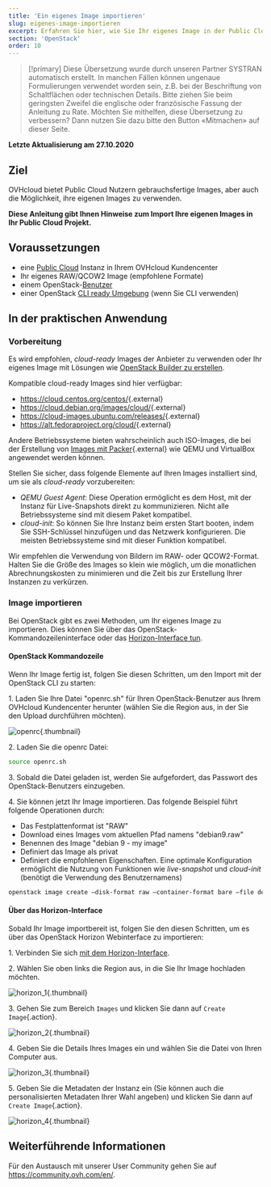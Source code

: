 ```yaml
---
title: 'Ein eigenes Image importieren'
slug: eigenes-image-importieren
excerpt: Erfahren Sie hier, wie Sie Ihr eigenes Image in der Public Cloud verwenden
section: 'OpenStack'
order: 10
---
```


> [!primary]
> Diese Übersetzung wurde durch unseren Partner SYSTRAN automatisch erstellt. In manchen Fällen können ungenaue Formulierungen verwendet worden sein, z.B. bei der Beschriftung von Schaltflächen oder technischen Details. Bitte ziehen Sie beim geringsten Zweifel die englische oder französische Fassung der Anleitung zu Rate. Möchten Sie mithelfen, diese Übersetzung zu verbessern? Dann nutzen Sie dazu bitte den Button «Mitmachen» auf dieser Seite.
>

**Letzte Aktualisierung am 27.10.2020**

## Ziel

OVHcloud bietet Public Cloud Nutzern gebrauchsfertige Images, aber auch die Möglichkeit, ihre eigenen Images zu verwenden.

**Diese Anleitung gibt Ihnen Hinweise zum Import Ihre eigenen Images in Ihr Public Cloud Projekt.**

## Voraussetzungen

- eine [Public Cloud](../erstellung_einer_instanz_im_ovh_kundencenter/) Instanz in Ihrem OVHcloud Kundencenter
- Ihr eigenes RAW/QCOW2 Image (empfohlene Formate) 
- einem OpenStack-[Benutzer](../openstack-user-erstellen-loeschen/) 
- einer OpenStack [CLI ready Umgebung](../prepare_the_environment_for_using_the_openstack_api/) (wenn Sie CLI verwenden)

## In der praktischen Anwendung

### Vorbereitung

Es wird empfohlen, *cloud-ready* Images der Anbieter zu verwenden oder Ihr eigenes Image mit Lösungen wie [OpenStack Builder zu erstellen](https://docs.ovh.com/gb/en/public-cloud/packer-openstack-builder/).

Kompatible cloud-ready Images sind hier verfügbar:

- <https://cloud.centos.org/centos/>{.external}
- <https://cloud.debian.org/images/cloud/>{.external}
- <https://cloud-images.ubuntu.com/releases/>{.external}
- <https://alt.fedoraproject.org/cloud/>{.external}

Andere Betriebssysteme bieten wahrscheinlich auch ISO-Images, die bei der Erstellung von [Images mit Packer](https://www.packer.io/docs/builders){.external} wie QEMU und VirtualBox angewendet werden können.

Stellen Sie sicher, dass folgende Elemente auf Ihren Images installiert sind, um sie als *cloud-ready* vorzubereiten:

- *QEMU Guest Agent*\: Diese Operation ermöglicht es dem Host, mit der Instanz für Live-Snapshots direkt zu kommunizieren. Nicht alle Betriebssysteme sind mit diesem Paket kompatibel.
- *cloud-init*\: So können Sie Ihre Instanz beim ersten Start booten, indem Sie SSH-Schlüssel hinzufügen und das Netzwerk konfigurieren. Die meisten Betriebssysteme sind mit dieser Funktion kompatibel.

Wir empfehlen die Verwendung von Bildern im RAW- oder QCOW2-Format. Halten Sie die Größe des Images so klein wie möglich, um die monatlichen Abrechnungskosten zu minimieren und die Zeit bis zur Erstellung Ihrer Instanzen zu verkürzen.

### Image importieren

Bei OpenStack gibt es zwei Methoden, um Ihr eigenes Image zu importieren. Dies können Sie über das OpenStack-Kommandozeileninterface oder das [Horizon-Interface tun](https://horizon.cloud.ovh.net/auth/login/).

#### OpenStack Kommandozeile

Wenn Ihr Image fertig ist, folgen Sie diesen Schritten, um den Import mit der OpenStack CLI zu starten:

1\. Laden Sie Ihre Datei "openrc.sh" für Ihren OpenStack-Benutzer aus Ihrem OVHcloud Kundencenter herunter (wählen Sie die Region aus, in der Sie den Upload durchführen möchten).

![openrc](images/openrc_file.png){.thumbnail}

2\. Laden Sie die openrc Datei:

```sh
source openrc.sh
```

3\. Sobald die Datei geladen ist, werden Sie aufgefordert, das Passwort des OpenStack-Benutzers einzugeben.

4\. Sie können jetzt Ihr Image importieren. Das folgende Beispiel führt folgende Operationen durch:

- Das Festplattenformat ist "RAW"
- Download eines Images vom aktuellen Pfad namens "debian9.raw"
- Benennen des Image "debian 9 - my image"
- Definiert das Image als privat
- Definiert die empfohlenen Eigenschaften. Eine optimale Konfiguration ermöglicht die Nutzung von Funktionen wie *live-snapshot* und *cloud-init* (benötigt die Verwendung des Benutzernamens)

```sh
openstack image create —disk-format raw —container-format bare —file debian9.raw "debian 9 - my image" —private —property distribution=debian —property hw_disk_bus=scsi —property hw_scsi_model=virtio-scsi —property hw_qemu_guest_agent es —property image_original_user=debian
```

#### Über das Horizon-Interface

Sobald Ihr Image importbereit ist, folgen Sie den diesen Schritten, um es über das OpenStack Horizon Webinterface zu importieren:

1\. Verbinden Sie sich [mit dem Horizon-Interface](https://horizon.cloud.ovh.net/auth/login/).

2\. Wählen Sie oben links die Region aus, in die Sie Ihr Image hochladen möchten.

![horizon_1](images/horizon_1.png){.thumbnail}

3\. Gehen Sie zum Bereich `Images` und klicken Sie dann auf `Create Image`{.action}.

![horizon_2](images/horizon_2.png){.thumbnail}

4\. Geben Sie die Details Ihres Images ein und wählen Sie die Datei von Ihren Computer aus.

![horizon_3](images/horizon_3.png){.thumbnail}

5\. Geben Sie die Metadaten der Instanz ein (Sie können auch die personalisierten Metadaten Ihrer Wahl angeben) und klicken Sie dann auf `Create Image`{.action}.

![horizon_4](images/horizon_4.png){.thumbnail}

## Weiterführende Informationen

Für den Austausch mit unserer User Community gehen Sie auf <https://community.ovh.com/en/>.
